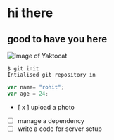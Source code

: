 # hi there
## good to have you here
![Image of Yaktocat](https://octodex.github.com/images/yaktocat.png)

```
$ git init
Intialised git repository in

```

``` javascript
var name= "rohit";
var age = 24;
```
- [ x ] upload a photo
- [ ] manage a dependency
- [ ] write a code for server setup
